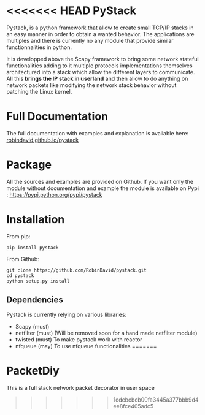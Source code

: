 <<<<<<< HEAD
PyStack
=======

Pystack, is a python framework that allow to create small TCP/IP stacks in an easy manner in order to obtain a wanted behavior.
The applications are multiples and there is currently no any module that provide similar functionnalities in python.

It is developped above the Scapy framework to bring some network stateful functionalities adding to it multiple protocols implementations themselves architectured into a stack which allow the different layers to
communicate. All this **brings the IP stack in userland** and then allow to do anything on network packets like modifying the network stack behavior without patching the Linux kernel.

Full Documentation
==================

The full documentation with examples and explanation is available here: [robindavid.github.io/pystack](http://robindavid.github.io/pystack)

Package
=======

All the sources and examples are provided on Github. If you want only the module without documentation and example the module is available on Pypi : https://pypi.python.org/pypi/pystack

Installation
============

From pip:

    pip install pystack

From Github:

    git clone https://github.com/RobinDavid/pystack.git
    cd pystack
    python setup.py install 

Dependencies
------------

Pystack is currently relying on various libraries:

* Scapy (must)
* netfilter (must) (Will be removed soon for a hand made netfilter module)
* twisted (must) To make pystack work with reactor
* nfqueue (may) To use nfqueue functionalities
=======
# PacketDiy
This is a full stack network packet decorator in user space
>>>>>>> 1edcbcbcb00fa3445a377bbb9d4ee8fce405adc5
